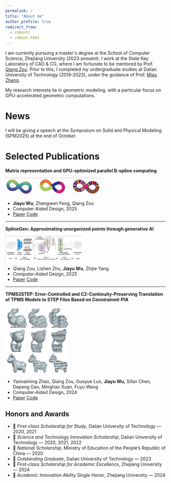 ```yaml
---
permalink: /
title: "About me"
author_profile: true
redirect_from: 
  - /about/
  - /about.html
---
```



I am currently pursuing a master's degree at the School of Computer Science, Zhejiang University (2023-present). I work at the State Key Laboratory of CAD & CG, where I am fortunate to be mentored by Prof. [Qiang Zou](https://qiang-zou.github.io/). Prior to this, I completed my undergraduate studies at Dalian University of Technology (2019-2023), under the guidance of Prof. [Miao Zhang](https://scholar.google.com/citations?hl=zh-CN&user=Uu5ct6YAAAAJ&view_op=list_works&sortby=pubdate).

My research interests lie in geometric modeling, with a particular focus on GPU-accelerated geometric computations.

News
======
I will be giving a speech at the Symposium on Solid and Physical Modeling (SPM2025) at the end of October.


Selected Publications
======
**Matrix representation and GPU-optimized parallel B-spline computing**

<img src="images/M-rep_fengmian.png" width="300" /> 

   -  **Jiayu Wu**, Zhengwen Feng, Qiang Zou  
   -  Computer-Aided Design, 2025  
   -  [Paper](https://doi.org/10.1016/j.cad.2025.103948) [Code](https://github.com/Qiang-Zou/Matrix-CAD) 

---

**SplineGen: Approximating unorganized points through generative AI**

<img src="images/splinegen.png" width="240" /> 

   - Qiang Zou, Lizhen Zhu, **Jiayu Wu**, Zhijie Yang  
   - Computer-Aided Design, 2025  
   - [Paper](https://doi.org/10.1016/j.cad.2024.103809) [Code](https://github.com/Qiang-Zou/SplineGen)

---

**TPMS2STEP: Error-Controlled and C2-Continuity-Preserving Translation of TPMS Models to STEP Files Based on Constrained-PIA**

<img src="images/tpms2step.png" width="200" /> 

   - Yaonaiming Zhao, Qiang Zou, Guoyue Luo, **Jiayu Wu**, Sifan Chen, Depeng Gao, Minghao Xuan, Fuyu Wang  
   - Computer-Aided Design, 2024  
   - [Paper](https://doi.org/10.1016/j.cad.2024.103726) [Code](https://github.com/Qiang-Zou/TPMS2STEP)

Honors and Awards
------
- 🏅 *First-class Scholarship for Study*, Dalian University of Technology — 2020, 2021  
- 🏅 *Science and Technology Innovation Scholarship*, Dalian University of Technology — 2020, 2021, 2022  
- 🏅 *National Scholarship*, Ministry of Education of the People’s Republic of China — 2020  
- 🏅 *Outstanding Graduate*, Dalian University of Technology — 2023  
- 🏅 *First-class Scholarship for Academic Excellence*, Zhejiang University — 2024  
- 🏅 *Academic Innovation Ability Single Honor*, Zhejiang University — 2024  
